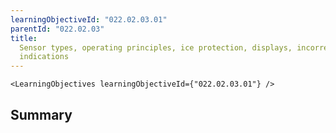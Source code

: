 ```yaml
---
learningObjectiveId: "022.02.03.01"
parentId: "022.02.03"
title:
  Sensor types, operating principles, ice protection, displays, incorrect
  indications
---
```


```tsx eval
<LearningObjectives learningObjectiveId={"022.02.03.01"} />
```

## Summary

